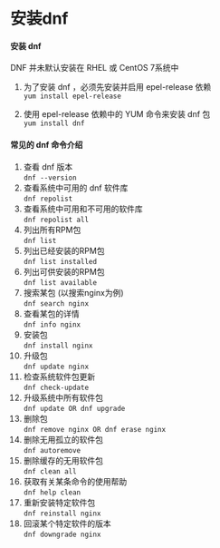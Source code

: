 # 安装dnf



<!--more-->

#### 安装 dnf

DNF 并未默认安装在 RHEL 或 CentOS 7系统中

1.  为了安装 dnf ，必须先安装并启用 epel-release 依赖  
    `yum install epel-release`
    
2.  使用 epel-release 依赖中的 YUM 命令来安装 dnf 包  
    `yum install dnf`
    

#### 常见的 dnf 命令介绍

1.  查看 dnf 版本  
    `dnf --version`
2.  查看系统中可用的 dnf 软件库  
    `dnf repolist`
3.  查看系统中可用和不可用的软件库  
    `dnf repolist all`
4.  列出所有RPM包  
    `dnf list`
5.  列出已经安装的RPM包  
    `dnf list installed`
6.  列出可供安装的RPM包  
    `dnf list available`
7.  搜索某包 (以搜索nginx为例)  
    `dnf search nginx`
8.  查看某包的详情  
    `dnf info nginx`
9.  安装包  
    `dnf install nginx`
10.  升级包  
    `dnf update nginx`
11.  检查系统软件包更新  
    `dnf check-update`
12.  升级系统中所有软件包  
    `dnf update OR dnf upgrade`
13.  删除包  
    `dnf remove nginx OR dnf erase nginx`
14.  删除无用孤立的软件包  
    `dnf autoremove`
15.  删除缓存的无用软件包  
    `dnf clean all`
16.  获取有关某条命令的使用帮助  
    `dnf help clean`
17.  重新安装特定软件包  
    `dnf reinstall nginx`
18.  回滚某个特定软件的版本  
    `dnf downgrade nginx`


